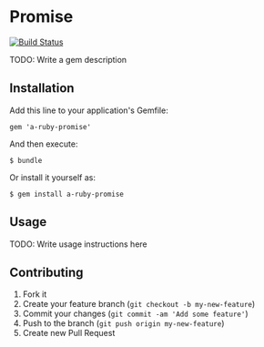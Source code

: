 # Promise

[![Build Status](https://travis-ci.org/tobiashm/a-ruby-promise.png?branch=master)](https://travis-ci.org/tobiashm/a-ruby-promise)

TODO: Write a gem description

## Installation

Add this line to your application's Gemfile:

    gem 'a-ruby-promise'

And then execute:

    $ bundle

Or install it yourself as:

    $ gem install a-ruby-promise

## Usage

TODO: Write usage instructions here

## Contributing

1. Fork it
2. Create your feature branch (`git checkout -b my-new-feature`)
3. Commit your changes (`git commit -am 'Add some feature'`)
4. Push to the branch (`git push origin my-new-feature`)
5. Create new Pull Request
